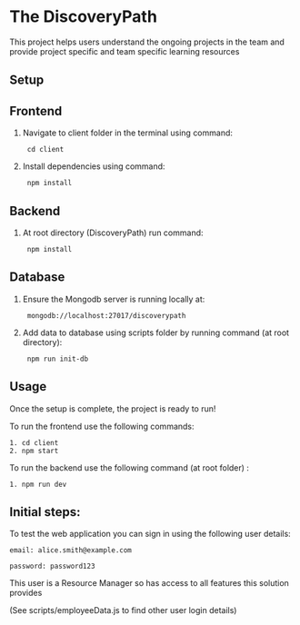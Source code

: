 # The DiscoveryPath
This project helps users understand the ongoing projects in the team and provide project specific and team specific learning resources

## Setup

## Frontend

1. Navigate to client folder in the terminal using command: 

        cd client

2. Install dependencies using command: 

        npm install

## Backend

1. At root directory (DiscoveryPath) run command: 
    
        npm install

## Database

1. Ensure the Mongodb server is running locally at: 

        mongodb://localhost:27017/discoverypath

2. Add data to database using scripts folder by running command (at root directory): 

        npm run init-db 

## Usage
Once the setup is complete, the project is ready to run! 

To run the frontend use the following commands:

    1. cd client
    2. npm start

To run the backend use the following command (at root folder) :

    1. npm run dev

## Initial steps:
To test the web application you can sign in using the following user details:

    email: alice.smith@example.com

    password: password123

This user is a Resource Manager so has access to all features this solution provides

(See scripts/employeeData.js to find other user login details)
